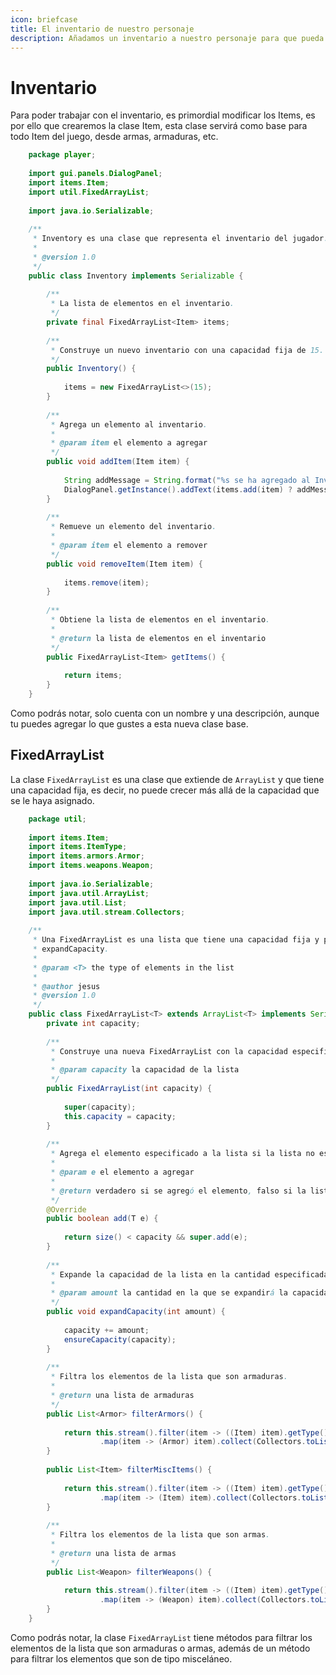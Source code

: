 ```yaml
---
icon: briefcase
title: El inventario de nuestro personaje
description: Añadamos un inventario a nuestro personaje para que pueda llevar consigo sus Items.
---
```


# Inventario

Para poder trabajar con el inventario, es primordial modificar los Items, es por ello que crearemos la clase Item, esta
clase servirá como base para todo Item del juego, desde armas, armaduras, etc.

```java
    package player;
    
    import gui.panels.DialogPanel;
    import items.Item;
    import util.FixedArrayList;
    
    import java.io.Serializable;
    
    /**
     * Inventory es una clase que representa el inventario del jugador.
     *
     * @version 1.0
     */
    public class Inventory implements Serializable {
    
        /**
         * La lista de elementos en el inventario.
         */
        private final FixedArrayList<Item> items;
    
        /**
         * Construye un nuevo inventario con una capacidad fija de 15.
         */
        public Inventory() {
    
            items = new FixedArrayList<>(15);
        }
    
        /**
         * Agrega un elemento al inventario.
         *
         * @param item el elemento a agregar
         */
        public void addItem(Item item) {
    
            String addMessage = String.format("%s se ha agregado al Inventario!\n", item.getName());
            DialogPanel.getInstance().addText(items.add(item) ? addMessage : "Inventario Lleno.\n");
        }
    
        /**
         * Remueve un elemento del inventario.
         *
         * @param item el elemento a remover
         */
        public void removeItem(Item item) {
    
            items.remove(item);
        }
    
        /**
         * Obtiene la lista de elementos en el inventario.
         *
         * @return la lista de elementos en el inventario
         */
        public FixedArrayList<Item> getItems() {
    
            return items;
        }
    }
```

Como podrás notar, solo cuenta con un nombre y una descripción, aunque tu puedes agregar lo que gustes a esta nueva
clase base.

## FixedArrayList

La clase `FixedArrayList` es una clase que extiende de `ArrayList` y que tiene una capacidad fija, es decir, no puede
crecer más allá de la capacidad que se le haya asignado.

```java
    package util;
    
    import items.Item;
    import items.ItemType;
    import items.armors.Armor;
    import items.weapons.Weapon;
    
    import java.io.Serializable;
    import java.util.ArrayList;
    import java.util.List;
    import java.util.stream.Collectors;
    
    /**
     * Una FixedArrayList es una lista que tiene una capacidad fija y puede cambiar de tamaño de acuerdo a su función
     * expandCapacity.
     *
     * @param <T> the type of elements in the list
     *
     * @author jesus
     * @version 1.0
     */
    public class FixedArrayList<T> extends ArrayList<T> implements Serializable {
        private int capacity;
    
        /**
         * Construye una nueva FixedArrayList con la capacidad especificada.
         *
         * @param capacity la capacidad de la lista
         */
        public FixedArrayList(int capacity) {
    
            super(capacity);
            this.capacity = capacity;
        }
    
        /**
         * Agrega el elemento especificado a la lista si la lista no está llena.
         *
         * @param e el elemento a agregar
         *
         * @return verdadero si se agregó el elemento, falso si la lista está llena.
         */
        @Override
        public boolean add(T e) {
    
            return size() < capacity && super.add(e);
        }
    
        /**
         * Expande la capacidad de la lista en la cantidad especificada.
         *
         * @param amount la cantidad en la que se expandirá la capacidad.
         */
        public void expandCapacity(int amount) {
    
            capacity += amount;
            ensureCapacity(capacity);
        }
    
        /**
         * Filtra los elementos de la lista que son armaduras.
         *
         * @return una lista de armaduras
         */
        public List<Armor> filterArmors() {
    
            return this.stream().filter(item -> ((Item) item).getType() == ItemType.ARMOR)
                    .map(item -> (Armor) item).collect(Collectors.toList());
        }
    
        public List<Item> filterMiscItems() {
    
            return this.stream().filter(item -> ((Item) item).getType() == ItemType.MISC)
                    .map(item -> (Item) item).collect(Collectors.toList());
        }
    
        /**
         * Filtra los elementos de la lista que son armas.
         *
         * @return una lista de armas
         */
        public List<Weapon> filterWeapons() {
    
            return this.stream().filter(item -> ((Item) item).getType() == ItemType.WEAPON)
                    .map(item -> (Weapon) item).collect(Collectors.toList());
        }
    }
```

Como podrás notar, la clase `FixedArrayList` tiene métodos para filtrar los elementos de la lista que son armaduras o
armas, además de un método para filtrar los elementos que son de tipo misceláneo.

